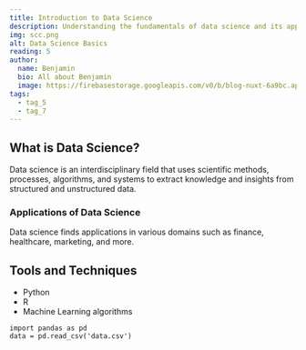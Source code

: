 ```yaml
---
title: Introduction to Data Science
description: Understanding the fundamentals of data science and its applications
img: scc.png
alt: Data Science Basics
reading: 5
author:
  name: Benjamin
  bio: All about Benjamin
  image: https://firebasestorage.googleapis.com/v0/b/blog-nuxt-6a9bc.appspot.com/o/person.png?alt=media&token=4dd78dad-9ac4-4310-91f1-da0cd772c29c
tags:
  - tag_5
  - tag_7
---
```


## What is Data Science?

Data science is an interdisciplinary field that uses scientific methods, processes, algorithms, and systems to extract knowledge and insights from structured and unstructured data.

### Applications of Data Science

Data science finds applications in various domains such as finance, healthcare, marketing, and more.

## Tools and Techniques

- Python
- R
- Machine Learning algorithms

```python[data-science-basics.md]
import pandas as pd
data = pd.read_csv('data.csv')
```

<info-box>
  <template #info-box>
    Dive deeper into data science with hands-on projects and tutorials.
  </template>
</info-box>
